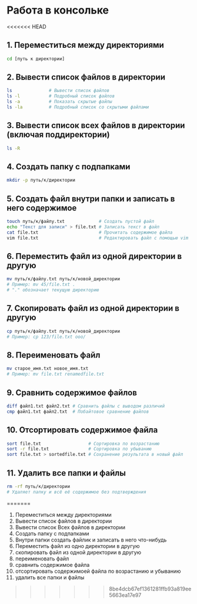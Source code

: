 # Работа в консольке

<<<<<<< HEAD
## 1. Переместиться между директориями
```bash
cd [путь к директории]
```

## 2. Вывести список файлов в директории
```bash
ls              # Вывести список файлов
ls -l           # Подробный список файлов
ls -a           # Показать скрытые файлы
ls -la          # Подробный список со скрытыми файлами
```

## 3. Вывести список всех файлов в директории (включая поддиректории)
```bash
ls -R
```

## 4. Создать папку с подпапками
```bash
mkdir -p путь/к/директории
```

## 5. Создать файл внутри папки и записать в него содержимое
```bash
touch путь/к/файлу.txt             # Создать пустой файл
echo "Текст для записи" > file.txt # Записать текст в файл
cat file.txt                       # Прочитать содержимое файла
vim file.txt                       # Редактировать файл с помощью vim
```

## 6. Переместить файл из одной директории в другую
```bash
mv путь/к/файлу.txt путь/к/новой_директории
# Пример: mv 45/file.txt .
# "." обозначает текущую директорию
```

## 7. Скопировать файл из одной директории в другую
```bash
cp путь/к/файлу.txt путь/к/новой_директории
# Пример: cp 123/file.txt ooo/
```

## 8. Переименовать файл
```bash
mv старое_имя.txt новое_имя.txt
# Пример: mv file.txt renamedfile.txt
```

## 9. Сравнить содержимое файлов
```bash
diff файл1.txt файл2.txt # Сравнить файлы с выводом различий
cmp файл1.txt файл2.txt  # Побайтовое сравнение файлов
```

## 10. Отсортировать содержимое файла
```bash
sort file.txt                  # Сортировка по возрастанию
sort -r file.txt               # Сортировка по убыванию
sort file.txt > sortedfile.txt # Сохранение результата в новый файл
```

## 11. Удалить все папки и файлы
```bash
rm -rf путь/к/директории
# Удаляет папку и всё её содержимое без подтверждения
```
=======
1) Переместиться между директориями
2) Вывести список файлов в директории
3) Вывести список Всех файлов в директории
4) Создать папку с подпапками
5) Внутри папки создать файлик и записать в него что-нибудь
6) Переместить файл из одно директории в другую
7) скопировать файл из одной директории в другую
8) переименовать файл
9) сравнить содержимое файла
10) отсортировать содержимоей файла по возрастанию и убыванию
11) удалить все папки и файлы
>>>>>>> 8be4dcb67ef1361281ffb93a819ee5663ea17e97
